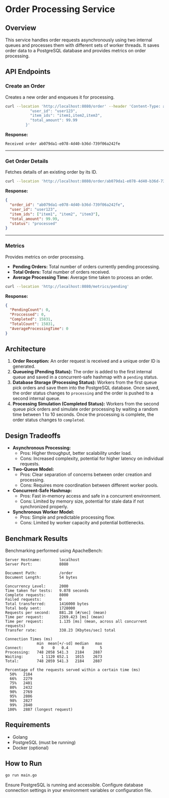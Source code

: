 # Order Processing Service

## Overview
This service handles order requests asynchronously using two internal queues and processes them with different sets of worker threads. It saves order data to a PostgreSQL database and provides metrics on order processing.

## API Endpoints

### Create an Order
Creates a new order and enqueues it for processing.

```bash
curl --location 'http://localhost:8080/order' --header 'Content-Type: application/json' --data '{
           "user_id": "user123",
           "item_ids": "item1,item2,item3",
           "total_amount": 99.99
         }'
```

**Response:**
```
Received order ab079da1-e078-4d40-b36d-739f06a242fe
```

---

### Get Order Details
Fetches details of an existing order by its ID.

```bash
curl --location 'http://localhost:8080/order/ab079da1-e078-4d40-b36d-739f06a242fe'
```

**Response:**
```json
{
  "order_id": "ab079da1-e078-4d40-b36d-739f06a242fe",
  "user_id": "user123",
  "item_ids": ["item1", "item2", "item3"],
  "total_amount": 99.99,
  "status": "processed"
}
```

---

### Metrics
Provides metrics on order processing.

- **Pending Orders:** Total number of orders currently pending processing.
- **Total Orders:** Total number of orders received.
- **Average Processing Time:** Average time taken to process an order.

```bash
curl --location 'http://localhost:8080/metrics/pending'
```

**Response:**
```json
{
  "PendingCount": 0,
  "Proccessed": 0,
  "Completed": 15831,
  "TotalCount": 15831,
  "AverageProcessingTime": 0
}
```

## Architecture
1. **Order Reception:** An order request is received and a unique order ID is generated.
2. **Queueing (Pending Status):** The order is added to the first internal queue and saved in a concurrent-safe hashmap with a `pending` status.
3. **Database Storage (Processing Status):** Workers from the first queue pick orders and save them into the PostgreSQL database. Once saved, the order status changes to `processing` and the order is pushed to a second internal queue.
4. **Processing Simulation (Completed Status):** Workers from the second queue pick orders and simulate order processing by waiting a random time between 1 to 10 seconds. Once the processing is complete, the order status changes to `completed`.

## Design Tradeoffs
- **Asynchronous Processing:**
  - Pros: Higher throughput, better scalability under load.
  - Cons: Increased complexity, potential for higher latency on individual requests.
- **Two-Queue Model:**
  - Pros: Clear separation of concerns between order creation and processing.
  - Cons: Requires more coordination between different worker pools.
- **Concurrent-Safe Hashmap:**
  - Pros: Fast in-memory access and safe in a concurrent environment.
  - Cons: Limited by memory size, potential for stale data if not synchronized properly.
- **Synchronous Worker Model:**
  - Pros: Simple and predictable processing flow.
  - Cons: Limited by worker capacity and potential bottlenecks.

## Benchmark Results
Benchmarking performed using ApacheBench:

```
Server Hostname:        localhost
Server Port:            8080

Document Path:          /order
Document Length:        54 bytes

Concurrency Level:      2000
Time taken for tests:   9.078 seconds
Complete requests:      8000
Failed requests:        0
Total transferred:      1416000 bytes
Total body sent:        1728000
Requests per second:    881.28 [#/sec] (mean)
Time per request:       2269.423 [ms] (mean)
Time per request:       1.135 [ms] (mean, across all concurrent requests)
Transfer rate:          338.23 [Kbytes/sec] total

Connection Times (ms)
              min  mean[+/-sd] median   max
Connect:        0    0   0.4      0       5
Processing:   748 2058 541.3   2184    2887
Waiting:        1 1120 652.1   1015    2673
Total:        748 2059 541.3   2184    2887

Percentage of the requests served within a certain time (ms)
  50%   2184
  66%   2279
  75%   2401
  80%   2432
  90%   2769
  95%   2806
  98%   2827
  99%   2840
 100%   2887 (longest request)
```

## Requirements
- Golang
- PostgreSQL (must be running)
- Docker (optional)

## How to Run
```bash
go run main.go
```

Ensure PostgreSQL is running and accessible. Configure database connection settings in your environment variables or configuration file.
